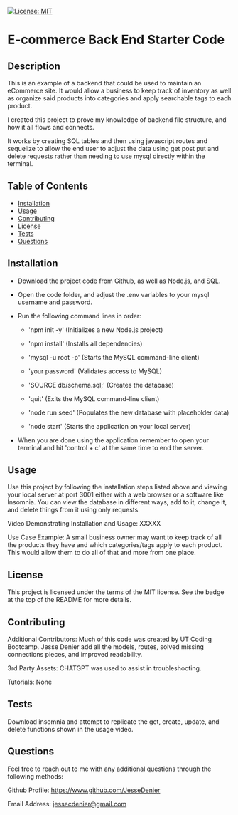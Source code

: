 [![License: MIT](https://img.shields.io/badge/License-MIT-yellow.svg)](https://opensource.org/licenses/MIT)

# E-commerce Back End Starter Code

## Description

This is an example of a backend that could be used to maintain an eCommerce site. It would allow a business to keep track of inventory as well as organize said products into categories and apply searchable tags to each product.

I created this project to prove my knowledge of backend file structure, and how it all flows and connects.

It works by creating SQL tables and then using javascript routes and sequelize to allow the end user to adjust the data using get post put and delete requests rather than needing to use mysql directly within the terminal.

## Table of Contents

- [Installation](#installation)
- [Usage](#usage)
- [Contributing](#contributing)
- [License](#license)
- [Tests](#tests)
- [Questions](#questions)

## Installation

- Download the project code from Github, as well as Node.js, and SQL.

- Open the code folder, and adjust the .env variables to your mysql username and password.

- Run the following command lines in order:

  - 'npm init -y' (Initializes a new Node.js project)

  - 'npm install' (Installs all dependencies)

  - 'mysql -u root -p' (Starts the MySQL command-line client)

  - 'your password' (Validates access to MySQL)

  - 'SOURCE db/schema.sql;' (Creates the database)

  - 'quit' (Exits the MySQL command-line client)

  - 'node run seed' (Populates the new database with placeholder data)

  - 'node start' (Starts the application on your local server)

- When you are done using the application remember to open your terminal and hit 'control + c' at the same time to end the server.

## Usage

Use this project by following the installation steps listed above and viewing your local server at port 3001 either with a web browser or a software like Insomnia. You can view the database in different ways, add to it, change it, and delete things from it using only requests.

Video Demonstrating Installation and Usage: XXXXX

Use Case Example: A small business owner may want to keep track of all the products they have and which categories/tags apply to each product. This would allow them to do all of that and more from one place.

## License

This project is licensed under the terms of the MIT license. See the badge at the top of the README for more details.

## Contributing

Additional Contributors: Much of this code was created by UT Coding Bootcamp. Jesse Denier add all the models, routes, solved missing connections pieces, and improved readability.

3rd Party Assets: CHATGPT was used to assist in troubleshooting.

Tutorials: None

## Tests

Download insomnia and attempt to replicate the get, create, update, and delete functions shown in the usage video.

## Questions

Feel free to reach out to me with any additional questions through the following methods:

Github Profile: https://www.github.com/JesseDenier

Email Address: jessecdenier@gmail.com
